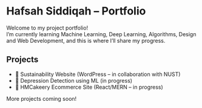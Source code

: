 
# Hafsah Siddiqah – Portfolio

Welcome to my project portfolio!  
I’m currently learning Machine Learning, Deep Learning, Algorithms, Design and Web Development, and this is where I’ll share my progress.

## Projects
- 🌿 Sustainability Website (WordPress – in collaboration with NUST)
- 🧠 Depression Detection using ML (in progress)
- 🎂 HMCakeery Ecommerce Site (React/MERN – in progress)

More projects coming soon!
